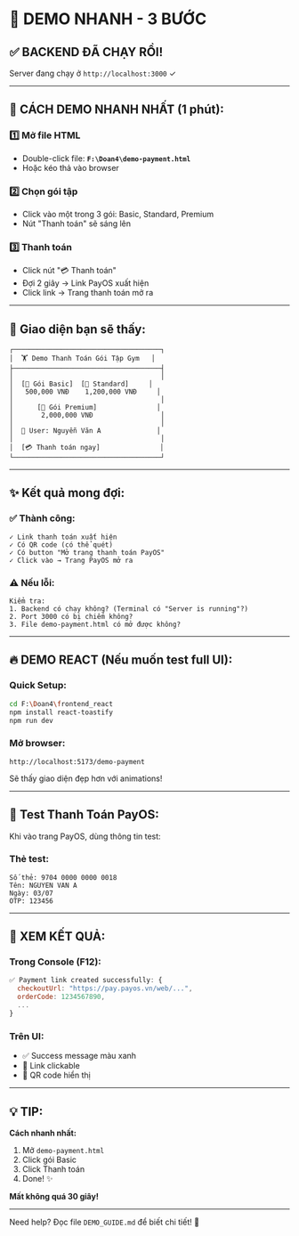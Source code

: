 # 🎯 DEMO NHANH - 3 BƯỚC

## ✅ BACKEND ĐÃ CHẠY RỒI!
Server đang chạy ở `http://localhost:3000` ✓

---

## 🚀 CÁCH DEMO NHANH NHẤT (1 phút):

### 1️⃣ Mở file HTML
- Double-click file: **`F:\Doan4\demo-payment.html`**
- Hoặc kéo thả vào browser

### 2️⃣ Chọn gói tập
- Click vào một trong 3 gói: Basic, Standard, Premium
- Nút "Thanh toán" sẽ sáng lên

### 3️⃣ Thanh toán
- Click nút "💳 Thanh toán"
- Đợi 2 giây → Link PayOS xuất hiện
- Click link → Trang thanh toán mở ra

---

## 🎨 Giao diện bạn sẽ thấy:

```
┌─────────────────────────────────────┐
│  🏋️ Demo Thanh Toán Gói Tập Gym   │
├─────────────────────────────────────┤
│                                     │
│  [🥉 Gói Basic]  [🥈 Standard]     │
│   500,000 VNĐ    1,200,000 VNĐ     │
│                                     │
│      [🥇 Gói Premium]               │
│       2,000,000 VNĐ                 │
│                                     │
│  👤 User: Nguyễn Văn A              │
│                                     │
│  [💳 Thanh toán ngay]               │
└─────────────────────────────────────┘
```

---

## ✨ Kết quả mong đợi:

### ✅ Thành công:
```
✓ Link thanh toán xuất hiện
✓ Có QR code (có thể quét)
✓ Có button "Mở trang thanh toán PayOS"
✓ Click vào → Trang PayOS mở ra
```

### ⚠️ Nếu lỗi:
```
Kiểm tra:
1. Backend có chạy không? (Terminal có "Server is running"?)
2. Port 3000 có bị chiếm không?
3. File demo-payment.html có mở được không?
```

---

## 🔥 DEMO REACT (Nếu muốn test full UI):

### Quick Setup:
```bash
cd F:\Doan4\frontend_react
npm install react-toastify
npm run dev
```

### Mở browser:
```
http://localhost:5173/demo-payment
```

Sẽ thấy giao diện đẹp hơn với animations!

---

## 📱 Test Thanh Toán PayOS:

Khi vào trang PayOS, dùng thông tin test:

### Thẻ test:
```
Số thẻ: 9704 0000 0000 0018
Tên: NGUYEN VAN A
Ngày: 03/07
OTP: 123456
```

---

## 🎉 XEM KẾT QUẢ:

### Trong Console (F12):
```javascript
✅ Payment link created successfully: {
  checkoutUrl: "https://pay.payos.vn/web/...",
  orderCode: 1234567890,
  ...
}
```

### Trên UI:
- ✅ Success message màu xanh
- 🔗 Link clickable
- 📱 QR code hiển thị

---

## 💡 TIP:

**Cách nhanh nhất:**
1. Mở `demo-payment.html` 
2. Click gói Basic
3. Click Thanh toán
4. Done! ✨

**Mất không quá 30 giây!**

---

Need help? Đọc file `DEMO_GUIDE.md` để biết chi tiết! 📖
